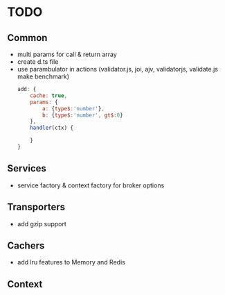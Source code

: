 # TODO

## Common
- multi params for call & return array
- create d.ts file
- use parambulator in actions (validator.js, joi, ajv, validatorjs, validate.js make benchmark)
	```js
	add: {
		cache: true,
		params: {
			a: {type$:'number'},
			b: {type$:'number', gt$:0}
		},
		handler(ctx) {

		}
	}
	```

## Services
- service factory & context factory for broker options

## Transporters
- add gzip support

## Cachers
- add lru features to Memory and Redis

## Context
